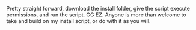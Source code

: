 Pretty straight forward, download the install folder, give the script execute permissions, and run the script. GG EZ. Anyone is more than welcome to take and build on my install script, or do with it as you will.
